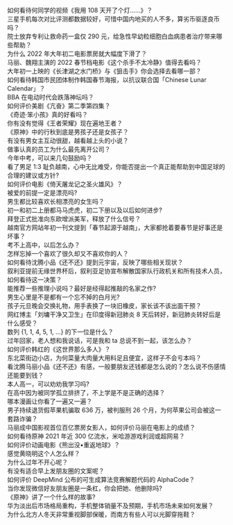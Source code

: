 如何看待何同学的视频《我用 108 天开了个灯......》？  
三星手机每次对比评测都数据较好，可惜中国内地买的人不多，算劣币驱逐良币吗？  
院士放弃专利让救命药一盒仅 290 元，给急性早幼粒细胞白血病患者治疗带来哪些帮助？  
为什么 2022 年大年初二电影票房就大幅度下滑了？  
马丽、魏翔主演的 2022 春节档电影《这个杀手不太冷静》值得去看吗？  
大年初一上映的《长津湖之水门桥》与《狙击手》你会选择去看哪一部？  
如何看待韩国市民团体制作韩国春节海报，以抗议联合国「Chinese Lunar Calendar」？  
BBA 在电动时代会跌落神坛吗？  
如何评价美剧《亢奋》第二季第四集？  
《奇迹·笨小孩》真的好看吗？  
你有没有觉得《王者荣耀》现在遍地王者？  
《原神》中的行秋到底是男孩子还是女孩子？  
有没有男女主互动很甜，越看越上头的小说？  
做事认真的员工为什么最先离开公司？  
今年中考，可以来几句鼓励吗？  
看了男足 1:3 耻负越南，心中无比难受，你能否提出一个真正能帮助到中国足球的合理的建议或方针?  
如何评价电影《倚天屠龙记之圣火雄风》？  
被爱的前提一定是漂亮吗?  
男生都比较喜欢长相漂亮的女生吗？  
初一和初二上册都马马虎虎，初二下册以及以后如何进步?  
拜登正式批准向东欧增派美军，释放了什么信号？  
越南官方网站年初一刊文提到「春节起源于越南」，大家都抢着要春节是好事还是坏事？  
考不上高中，以后怎么办？  
怎样忘掉一个喜欢了很久却又不喜欢你的人？  
如何看待沈腾小品《还不还》提到元宇宙，反映了哪些相关现状？  
叙利亚提前无缘世界杯后，叙利亚足协宣布解散国家队行政机关和所有技术人员，如何看待这一决策？  
能推荐一些推理小说吗？最好是经得起推敲的名家之作?  
男生心里是不是都有一个忘不掉的白月光?  
孩子元旦晚会交换礼物，用手表换了一块旧橡皮，家长该不该出面干预？  
网红博主「刘墉干净又卫生」在印度得新冠肺炎 8 天后转好，新冠肺炎转好后是什么感受？  
数列 {1, 1, 4, 5, 1, …} 的下一位是什么？  
过年回家，老人想和我说话，可是我和 ta 总说不到一起，该怎么办？  
如何评价韩红的《这世界那么多人》？  
东北菜街边小店，为何菜量大肉量大用料足且便宜，这样子不会亏本吗？  
看沈腾马丽小品《还不还》有感，一般要朋友还钱都是怎么说的？怎么说不伤感情还能要到钱？  
本人高一，可以劝劝我学习吗?  
在高中因为被同学孤立排挤了，不上学是不是正确的选择？  
哪本漫画让你看了一遍又一遍？  
男子持续退货假苹果机骗取 636 万，被判服刑 26 个月，为何苹果公司会被这一套路诈骗？  
马丽成中国影视首位百亿票房女影人，如何评价马丽在电影上的成绩？  
如何看待原神 2021 年近 300 亿流水，米哈游游戏利润或超网易？  
如何评价动画电影《熊出没•重返地球》？  
感觉黄晓明这个人怎么样？  
为什么过年不开心呢？  
有没有适合早上发朋友圈的文案呢？  
如何评价 DeepMind 公布的可生成算法竞赛解题代码的 AlphaCode？  
当你发现微信好友朋友圈是一条杠，你会把她、他删除吗?  
《原神》讲了一个什么样的故事?  
华为淡出后市场格局重构，手机整体销量不及预期，手机市场未来如何发展？  
为什么北方人冬天非常重视脚部保暖，而南方有些人可以光脚穿拖鞋？  
